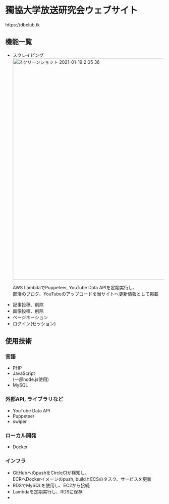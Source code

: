 <h1>獨協大学放送研究会ウェブサイト</h1>
https://dbclub.tk

<h2>機能一覧</h2>
<ul>
  <li>スクレイピング</li>
  <img width="700" alt="スクリーンショット 2021-01-19 2 05 36" src="https://user-images.githubusercontent.com/67939683/104945779-8a308b80-59fc-11eb-9309-87c16b876b14.png">
  <p>AWS LambdaでPuppeteer, YouTube Data APIを定期実行し、<br>部活のブログ、YouTubeのアップロードを当サイトへ更新情報として掲載</p>
  <li>記事投稿、削除</li>
  <li>画像投稿、削除</li>
  <li>ページネーション</li>
  <li>ログイン(セッション)</li>
</ul>

<h2>使用技術</h2>
<h3>言語</h3>
<ul>
  <li>PHP</li>
  <li>JavaScript</li>
  (一部node.js使用)
  <li>MySQL</li>
</ul>

<h3>外部API, ライブラリなど</h3>
<ul>
  <li>YouTube Data API</li>
  <li>Puppeteer</li>
  <li>swiper</li>
</ul>

<h3>ローカル開発</h3>
<ul><li>Docker</li></ul>

<h3>インフラ</h3>
<ul>
  <li>GitHubへのpushをCircleCIが検知し、<br>ECRへDockerイメージのpush, buildとECSのタスク、サービスを更新</li>
  <li>RDSでMySQLを使用し、EC2から接続</li>
  <li>Lambdaを定期実行し、RDSに保存</li>
  <li></li>
</ul>
